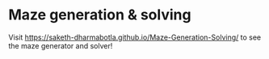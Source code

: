 # Maze generation & solving

Visit https://saketh-dharmabotla.github.io/Maze-Generation-Solving/ to see the maze generator and solver!
